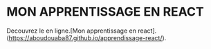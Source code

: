 # MON APPRENTISSAGE EN REACT
Decouvrez le en ligne.[Mon apprentissage en react].(https://aboudouaba87.github.io/apprendissage-react/).
